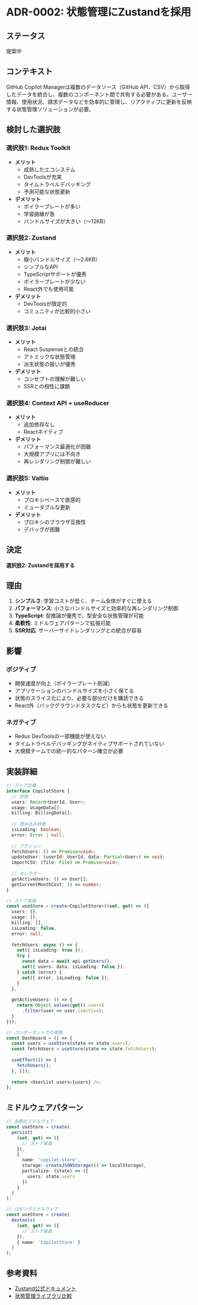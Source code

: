 # ADR-0002: 状態管理にZustandを採用

## ステータス
提案中

## コンテキスト
GitHub Copilot Managerは複数のデータソース（GitHub API、CSV）から取得したデータを統合し、複数のコンポーネント間で共有する必要がある。ユーザー情報、使用状況、請求データなどを効率的に管理し、リアクティブに更新を反映する状態管理ソリューションが必要。

## 検討した選択肢

### 選択肢1: Redux Toolkit
- **メリット**
  - 成熟したエコシステム
  - DevToolsが充実
  - タイムトラベルデバッギング
  - 予測可能な状態更新
- **デメリット**
  - ボイラープレートが多い
  - 学習曲線が急
  - バンドルサイズが大きい（〜12KB）

### 選択肢2: Zustand
- **メリット**
  - 極小バンドルサイズ（〜2.6KB）
  - シンプルなAPI
  - TypeScriptサポートが優秀
  - ボイラープレートが少ない
  - React外でも使用可能
- **デメリット**
  - DevToolsが限定的
  - コミュニティが比較的小さい

### 選択肢3: Jotai
- **メリット**
  - React Suspenseとの統合
  - アトミックな状態管理
  - 派生状態の扱いが優秀
- **デメリット**
  - コンセプトの理解が難しい
  - SSRとの相性に課題

### 選択肢4: Context API + useReducer
- **メリット**
  - 追加依存なし
  - Reactネイティブ
- **デメリット**
  - パフォーマンス最適化が困難
  - 大規模アプリには不向き
  - 再レンダリング制御が難しい

### 選択肢5: Valtio
- **メリット**
  - プロキシベースで直感的
  - ミュータブルな更新
- **デメリット**
  - プロキシのブラウザ互換性
  - デバッグが困難

## 決定
**選択肢2: Zustandを採用する**

## 理由
1. **シンプルさ**: 学習コストが低く、チーム全体がすぐに使える
2. **パフォーマンス**: 小さなバンドルサイズと効率的な再レンダリング制御
3. **TypeScript**: 型推論が優秀で、型安全な状態管理が可能
4. **柔軟性**: ミドルウェアパターンで拡張可能
5. **SSR対応**: サーバーサイドレンダリングとの統合が容易

## 影響

### ポジティブ
- 開発速度が向上（ボイラープレート削減）
- アプリケーションのバンドルサイズを小さく保てる
- 状態のスライス化により、必要な部分だけを購読できる
- React外（バックグラウンドタスクなど）からも状態を更新できる

### ネガティブ
- Redux DevToolsの一部機能が使えない
- タイムトラベルデバッギングがネイティブサポートされていない
- 大規模チームでの統一的なパターン確立が必要

## 実装詳細

```typescript
// ストア定義
interface CopilotStore {
  // 状態
  users: Record<UserId, User>;
  usage: UsageData[];
  billing: BillingData[];
  
  // 読み込み状態
  isLoading: boolean;
  error: Error | null;
  
  // アクション
  fetchUsers: () => Promise<void>;
  updateUser: (userId: UserId, data: Partial<User>) => void;
  importCSV: (file: File) => Promise<void>;
  
  // セレクター
  getActiveUsers: () => User[];
  getCurrentMonthCost: () => number;
}

// ストア実装
const useStore = create<CopilotStore>((set, get) => ({
  users: {},
  usage: [],
  billing: [],
  isLoading: false,
  error: null,
  
  fetchUsers: async () => {
    set({ isLoading: true });
    try {
      const data = await api.getUsers();
      set({ users: data, isLoading: false });
    } catch (error) {
      set({ error, isLoading: false });
    }
  },
  
  getActiveUsers: () => {
    return Object.values(get().users)
      .filter(user => user.isActive);
  }
}));

// コンポーネントでの使用
const Dashboard = () => {
  const users = useStore(state => state.users);
  const fetchUsers = useStore(state => state.fetchUsers);
  
  useEffect(() => {
    fetchUsers();
  }, []);
  
  return <UserList users={users} />;
};
```

## ミドルウェアパターン

```typescript
// 永続化ミドルウェア
const useStore = create(
  persist(
    (set, get) => ({
      // ストア実装
    }),
    {
      name: 'copilot-store',
      storage: createJSONStorage(() => localStorage),
      partialize: (state) => ({ 
        users: state.users 
      })
    }
  )
);

// ロギングミドルウェア
const useStore = create(
  devtools(
    (set, get) => ({
      // ストア実装
    }),
    { name: 'CopilotStore' }
  )
);
```

## 参考資料
- [Zustand公式ドキュメント](https://github.com/pmndrs/zustand)
- [状態管理ライブラリ比較](https://npm-compare.com/zustand,redux,jotai,valtio)